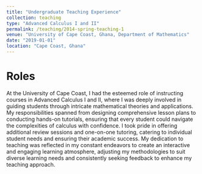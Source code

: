 ```yaml
---
title: "Undergraduate Teaching Experience"
collection: teaching
type: "Advanced Calculus I and II"
permalink: /teaching/2014-spring-teaching-1
venue: "University of Cape Coast, Ghana, Department of Mathematics"
date: "2019-01-01"
location: "Cape Coast, Ghana"
---
```


Roles
======
At the University of Cape Coast, I had the esteemed role of instructing courses in Advanced Calculus I and II, where I was deeply involved in guiding students through intricate mathematical theories and applications. My responsibilities spanned from designing comprehensive lesson plans to conducting hands-on tutorials, ensuring that every student could navigate the complexities of calculus with confidence. I took pride in offering additional review sessions and one-on-one tutoring, catering to individual student needs and ensuring their academic success. My dedication to teaching was reflected in my constant endeavors to create an interactive and engaging learning atmosphere, adjusting my methodologies to suit diverse learning needs and consistently seeking feedback to enhance my teaching approach.

